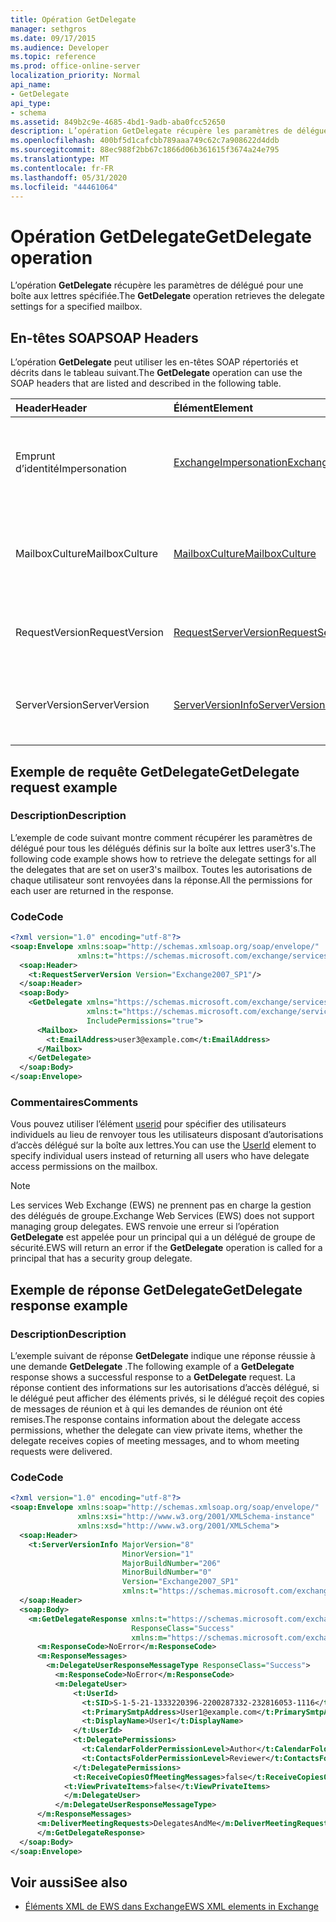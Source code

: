 ```yaml
---
title: Opération GetDelegate
manager: sethgros
ms.date: 09/17/2015
ms.audience: Developer
ms.topic: reference
ms.prod: office-online-server
localization_priority: Normal
api_name:
- GetDelegate
api_type:
- schema
ms.assetid: 849b2c9e-4685-4bd1-9adb-aba0fcc52650
description: L’opération GetDelegate récupère les paramètres de délégué pour une boîte aux lettres spécifiée.
ms.openlocfilehash: 400bf5d1cafcbb789aaa749c62c7a908622d4ddb
ms.sourcegitcommit: 88ec988f2bb67c1866d06b361615f3674a24e795
ms.translationtype: MT
ms.contentlocale: fr-FR
ms.lasthandoff: 05/31/2020
ms.locfileid: "44461064"
---
```

# <a name="getdelegate-operation"></a><span data-ttu-id="aeaa6-103">Opération GetDelegate</span><span class="sxs-lookup"><span data-stu-id="aeaa6-103">GetDelegate operation</span></span>

<span data-ttu-id="aeaa6-104">L’opération **GetDelegate** récupère les paramètres de délégué pour une boîte aux lettres spécifiée.</span><span class="sxs-lookup"><span data-stu-id="aeaa6-104">The **GetDelegate** operation retrieves the delegate settings for a specified mailbox.</span></span> 
  
## <a name="soap-headers"></a><span data-ttu-id="aeaa6-105">En-têtes SOAP</span><span class="sxs-lookup"><span data-stu-id="aeaa6-105">SOAP Headers</span></span>

<span data-ttu-id="aeaa6-106">L’opération **GetDelegate** peut utiliser les en-têtes SOAP répertoriés et décrits dans le tableau suivant.</span><span class="sxs-lookup"><span data-stu-id="aeaa6-106">The **GetDelegate** operation can use the SOAP headers that are listed and described in the following table.</span></span> 
  
|<span data-ttu-id="aeaa6-107">**Header**</span><span class="sxs-lookup"><span data-stu-id="aeaa6-107">**Header**</span></span>|<span data-ttu-id="aeaa6-108">**Élément**</span><span class="sxs-lookup"><span data-stu-id="aeaa6-108">**Element**</span></span>|<span data-ttu-id="aeaa6-109">**Description**</span><span class="sxs-lookup"><span data-stu-id="aeaa6-109">**Description**</span></span>|
|:-----|:-----|:-----|
|<span data-ttu-id="aeaa6-110">Emprunt d’identité</span><span class="sxs-lookup"><span data-stu-id="aeaa6-110">Impersonation</span></span>  <br/> |[<span data-ttu-id="aeaa6-111">ExchangeImpersonation</span><span class="sxs-lookup"><span data-stu-id="aeaa6-111">ExchangeImpersonation</span></span>](exchangeimpersonation.md) <br/> |<span data-ttu-id="aeaa6-112">Identifie l’utilisateur qui emprunte l’identité de l’application cliente.</span><span class="sxs-lookup"><span data-stu-id="aeaa6-112">Identifies the user whom the client application is impersonating.</span></span>  <br/> |
|<span data-ttu-id="aeaa6-113">MailboxCulture</span><span class="sxs-lookup"><span data-stu-id="aeaa6-113">MailboxCulture</span></span>  <br/> |[<span data-ttu-id="aeaa6-114">MailboxCulture</span><span class="sxs-lookup"><span data-stu-id="aeaa6-114">MailboxCulture</span></span>](mailboxculture.md) <br/> |<span data-ttu-id="aeaa6-115">Identifie la culture RFC3066 à utiliser pour accéder à la boîte aux lettres.</span><span class="sxs-lookup"><span data-stu-id="aeaa6-115">Identifies the RFC3066 culture to be used to access the mailbox.</span></span>  <br/> |
|<span data-ttu-id="aeaa6-116">RequestVersion</span><span class="sxs-lookup"><span data-stu-id="aeaa6-116">RequestVersion</span></span>  <br/> |[<span data-ttu-id="aeaa6-117">RequestServerVersion</span><span class="sxs-lookup"><span data-stu-id="aeaa6-117">RequestServerVersion</span></span>](requestserverversion.md) <br/> |<span data-ttu-id="aeaa6-118">Identifie la version de schéma de la demande d’opération.</span><span class="sxs-lookup"><span data-stu-id="aeaa6-118">Identifies the schema version for the operation request.</span></span>  <br/> |
|<span data-ttu-id="aeaa6-119">ServerVersion</span><span class="sxs-lookup"><span data-stu-id="aeaa6-119">ServerVersion</span></span>  <br/> |[<span data-ttu-id="aeaa6-120">ServerVersionInfo</span><span class="sxs-lookup"><span data-stu-id="aeaa6-120">ServerVersionInfo</span></span>](serverversioninfo.md) <br/> |<span data-ttu-id="aeaa6-121">Identifie la version du serveur qui a répondu à la demande.</span><span class="sxs-lookup"><span data-stu-id="aeaa6-121">Identifies the version of the server that responded to the request.</span></span>  <br/> |
   
## <a name="getdelegate-request-example"></a><span data-ttu-id="aeaa6-122">Exemple de requête GetDelegate</span><span class="sxs-lookup"><span data-stu-id="aeaa6-122">GetDelegate request example</span></span>

### <a name="description"></a><span data-ttu-id="aeaa6-123">Description</span><span class="sxs-lookup"><span data-stu-id="aeaa6-123">Description</span></span>

<span data-ttu-id="aeaa6-124">L’exemple de code suivant montre comment récupérer les paramètres de délégué pour tous les délégués définis sur la boîte aux lettres user3's.</span><span class="sxs-lookup"><span data-stu-id="aeaa6-124">The following code example shows how to retrieve the delegate settings for all the delegates that are set on user3's mailbox.</span></span> <span data-ttu-id="aeaa6-125">Toutes les autorisations de chaque utilisateur sont renvoyées dans la réponse.</span><span class="sxs-lookup"><span data-stu-id="aeaa6-125">All the permissions for each user are returned in the response.</span></span>
  
### <a name="code"></a><span data-ttu-id="aeaa6-126">Code</span><span class="sxs-lookup"><span data-stu-id="aeaa6-126">Code</span></span>

```XML
<?xml version="1.0" encoding="utf-8"?>
<soap:Envelope xmlns:soap="http://schemas.xmlsoap.org/soap/envelope/"
               xmlns:t="https://schemas.microsoft.com/exchange/services/2006/types">
  <soap:Header>
    <t:RequestServerVersion Version="Exchange2007_SP1"/>
  </soap:Header>
  <soap:Body>
    <GetDelegate xmlns="https://schemas.microsoft.com/exchange/services/2006/messages"
                 xmlns:t="https://schemas.microsoft.com/exchange/services/2006/types"
                 IncludePermissions="true">
      <Mailbox>
        <t:EmailAddress>user3@example.com</t:EmailAddress>
      </Mailbox>
    </GetDelegate>
  </soap:Body>
</soap:Envelope>
```

### <a name="comments"></a><span data-ttu-id="aeaa6-127">Commentaires</span><span class="sxs-lookup"><span data-stu-id="aeaa6-127">Comments</span></span>

<span data-ttu-id="aeaa6-128">Vous pouvez utiliser l’élément [userid](userid.md) pour spécifier des utilisateurs individuels au lieu de renvoyer tous les utilisateurs disposant d’autorisations d’accès délégué sur la boîte aux lettres.</span><span class="sxs-lookup"><span data-stu-id="aeaa6-128">You can use the [UserId](userid.md) element to specify individual users instead of returning all users who have delegate access permissions on the mailbox.</span></span> 
  
> [!NOTE]
> <span data-ttu-id="aeaa6-129">Les services Web Exchange (EWS) ne prennent pas en charge la gestion des délégués de groupe.</span><span class="sxs-lookup"><span data-stu-id="aeaa6-129">Exchange Web Services (EWS) does not support managing group delegates.</span></span> <span data-ttu-id="aeaa6-130">EWS renvoie une erreur si l’opération **GetDelegate** est appelée pour un principal qui a un délégué de groupe de sécurité.</span><span class="sxs-lookup"><span data-stu-id="aeaa6-130">EWS will return an error if the **GetDelegate** operation is called for a principal that has a security group delegate.</span></span> 
  
## <a name="getdelegate-response-example"></a><span data-ttu-id="aeaa6-131">Exemple de réponse GetDelegate</span><span class="sxs-lookup"><span data-stu-id="aeaa6-131">GetDelegate response example</span></span>

### <a name="description"></a><span data-ttu-id="aeaa6-132">Description</span><span class="sxs-lookup"><span data-stu-id="aeaa6-132">Description</span></span>

<span data-ttu-id="aeaa6-133">L’exemple suivant de réponse **GetDelegate** indique une réponse réussie à une demande **GetDelegate** .</span><span class="sxs-lookup"><span data-stu-id="aeaa6-133">The following example of a **GetDelegate** response shows a successful response to a **GetDelegate** request.</span></span> <span data-ttu-id="aeaa6-134">La réponse contient des informations sur les autorisations d’accès délégué, si le délégué peut afficher des éléments privés, si le délégué reçoit des copies de messages de réunion et à qui les demandes de réunion ont été remises.</span><span class="sxs-lookup"><span data-stu-id="aeaa6-134">The response contains information about the delegate access permissions, whether the delegate can view private items, whether the delegate receives copies of meeting messages, and to whom meeting requests were delivered.</span></span> 
  
### <a name="code"></a><span data-ttu-id="aeaa6-135">Code</span><span class="sxs-lookup"><span data-stu-id="aeaa6-135">Code</span></span>

```XML
<?xml version="1.0" encoding="utf-8"?>
<soap:Envelope xmlns:soap="http://schemas.xmlsoap.org/soap/envelope/" 
               xmlns:xsi="http://www.w3.org/2001/XMLSchema-instance" 
               xmlns:xsd="http://www.w3.org/2001/XMLSchema">
  <soap:Header>
    <t:ServerVersionInfo MajorVersion="8" 
                         MinorVersion="1" 
                         MajorBuildNumber="206" 
                         MinorBuildNumber="0" 
                         Version="Exchange2007_SP1" 
                         xmlns:t="https://schemas.microsoft.com/exchange/services/2006/types" />
  </soap:Header>
  <soap:Body>
    <m:GetDelegateResponse xmlns:t="https://schemas.microsoft.com/exchange/services/2006/types" 
                           ResponseClass="Success" 
                           xmlns:m="https://schemas.microsoft.com/exchange/services/2006/messages">
      <m:ResponseCode>NoError</m:ResponseCode>
      <m:ResponseMessages>
        <m:DelegateUserResponseMessageType ResponseClass="Success">
          <m:ResponseCode>NoError</m:ResponseCode>
          <m:DelegateUser>
              <t:UserId>
                <t:SID>S-1-5-21-1333220396-2200287332-232816053-1116</t:SID>
                <t:PrimarySmtpAddress>User1@example.com</t:PrimarySmtpAddress>
                <t:DisplayName>User1</t:DisplayName>
              </t:UserId>
              <t:DelegatePermissions>
                <t:CalendarFolderPermissionLevel>Author</t:CalendarFolderPermissionLevel>
                <t:ContactsFolderPermissionLevel>Reviewer</t:ContactsFolderPermissionLevel>
              </t:DelegatePermissions>
              <t:ReceiveCopiesOfMeetingMessages>false</t:ReceiveCopiesOfMeetingMessages>
            <t:ViewPrivateItems>false</t:ViewPrivateItems>
            </m:DelegateUser>
          </m:DelegateUserResponseMessageType>
      </m:ResponseMessages>
      <m:DeliverMeetingRequests>DelegatesAndMe</m:DeliverMeetingRequests>
      </m:GetDelegateResponse>
  </soap:Body>
</soap:Envelope>
```

## <a name="see-also"></a><span data-ttu-id="aeaa6-136">Voir aussi</span><span class="sxs-lookup"><span data-stu-id="aeaa6-136">See also</span></span>



- [<span data-ttu-id="aeaa6-137">Éléments XML de EWS dans Exchange</span><span class="sxs-lookup"><span data-stu-id="aeaa6-137">EWS XML elements in Exchange</span></span>](ews-xml-elements-in-exchange.md)

